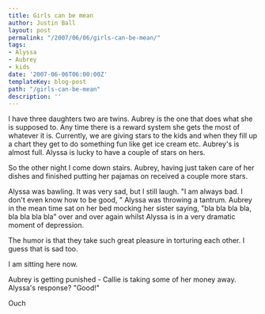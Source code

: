 ```yaml
---
title: Girls can be mean
author: Justin Ball
layout: post
permalink: "/2007/06/06/girls-can-be-mean/"
tags:
- Alyssa
- Aubrey
- kids
date: '2007-06-06T06:00:00Z'
templateKey: blog-post
path: "/girls-can-be-mean"
description: ''
---
```


I have three daughters two are twins. Aubrey is the one that does what she is supposed to. Any time there is a reward system she gets the most of whatever it is. Currently, we are giving stars to the kids and when they fill up a chart they get to do something fun like get ice cream etc. Aubrey's is almost full. Alyssa is lucky to have a couple of stars on hers.

So the other night I come down stairs. Aubrey, having just taken care of her dishes and finished putting her pajamas on received a couple more stars.

Alyssa was bawling. It was very sad, but I still laugh. "I am always bad. I don't even know how to be good, " Alyssa was throwing a tantrum. Aubrey in the mean time sat on her bed mocking her sister saying, "bla bla bla bla, bla bla bla bla" over and over again whilst Alyssa is in a very dramatic moment of depression.

The humor is that they take such great pleasure in torturing each other. I guess that is sad too.

I am sitting here now.

Aubrey is getting punished - Callie is taking some of her money away. Alyssa's response? "Good!"

Ouch
